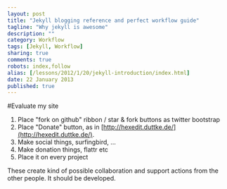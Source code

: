 ```yaml
---
layout: post
title: "Jekyll blogging reference and perfect workflow guide"
tagline: "Why jekyll is awesome"
description: ""
category: Workflow
tags: [Jekyll, Workflow]
sharing: true
comments: true
robots: index,follow
alias: [/lessons/2012/1/20/jekyll-introduction/index.html]
date: 22 January 2013
published: true
---
```


#Evaluate my site

1. Place "fork on github" ribbon / star & fork buttons as twitter bootstrap
2. Place "Donate" button, as in [http://hexedit.duttke.de/](http://hexedit.duttke.de/).
3. Make social things, surfingbird, ...
4. Make donation things, flattr etc
5. Place it on every project

These create kind of possible collaboration and support actions from the other people. It should be developed.